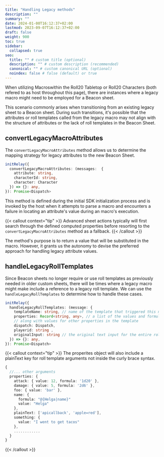 ```yaml
---
title: "Handling Legacy methods"
description: ""
summary: ""
date: 2024-01-00T16:12:37+02:00
lastmod: 2023-09-07T16:12:37+02:00
draft: false
weight: 900
toc: true
sidebar:
  collapsed: true
seo:
  title: "" # custom title (optional)
  description: "" # custom description (recommended)
  canonical: "" # custom canonical URL (optional)
  noindex: false # false (default) or true
---
```


When utilizing Macroswithin the Roll20 Tabletop or Roll20 Characters (both refered to as host throughout this page), there are instances where a legacy macro might need to be employed for a Beacon sheet.

This scenario commonly arises when transitioning from an existing legacy sheet to a Beacon sheet. During such transitions, it's possible that the attributes or roll templates called from the legacy macro may not align with the structure of attributes or the lack of roll templates in the Beacon Sheet.

## convertLegacyMacroAttributes

The `convertLegacyMacroAttributes` method allows us to determine the mapping strategy for legacy attributes to the new Beacon Sheet.

```typescript
initRelay({
  convertLegacyMacroAttributes: (messages:  {
    attribute: string,
    characterId: string,
    character: Character
  }) => {}: any,
}): Promise<Dispatch>
``` 

This method is defined during the initial SDK initialization process and is invoked by the host when it attempts to parse a macro and encounters a failure in locating an attribute's value during an macro's execution.

{{< callout context="tip" >}}
Advanced sheet actions typically will first search through the defined computed properties before resorting to the `convertLegacyMacroAttributes` method as a fallback.
{{< /callout >}}

The method's purpose is to return a value that will be substituted in the macro. However, it grants us the autonomy to devise the preferred approach for handling legacy attribute values.

## handleLegacyRollTemplates

Since Beacon sheets no longer require or use roll templates as previously needed in older custom sheets, there will be times where a legacy macro might make include a reference to a legacy roll template. We can use the `handleLegacyRollTemplates` to determine how to handle these cases.

```typescript
initRelay({
  handleLegacyRollTemplates: (message: { 
    templateName: string, // name of the template that triggered this method
    properties: Record<string, any>, // a list of the values and formulas for rolls and macro in the template
    // along with values for other properties in the template
    dispatch: Dispatch, 
    playerid: string ,
    originalInput: string // the original text input for the entire roll template string
  }) => {}: any,
}): Promise<Dispatch>
``` 

{{< callout context="tip" >}}
The properites object will also include a plainText key for roll template arguments not inside the curly brace syntax. 

```typescript
{
  //... other arguments
  properties: {
    attack: { value: 12, formula: '1d20' },
    damage: { value: 5, formula: '2d6' },
    foo: { value: 'bar' },
    name: {
      formula: "@{Helga|name}"
      value: "Helga"
    },
    plainText: ['apicallback', 'apple=red'],
    something: { 
      value: "I went to get tacos"
    },
    ............
  }
}
```
{{< /callout >}}